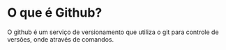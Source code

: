# O que é Github? 

O github é um serviço de versionamento que utiliza o git para controle de versões, onde através de comandos.

